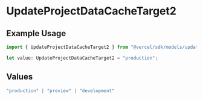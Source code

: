 # UpdateProjectDataCacheTarget2

## Example Usage

```typescript
import { UpdateProjectDataCacheTarget2 } from "@vercel/sdk/models/updateprojectdatacacheop.js";

let value: UpdateProjectDataCacheTarget2 = "production";
```

## Values

```typescript
"production" | "preview" | "development"
```